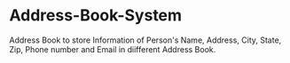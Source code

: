 # Address-Book-System
Address Book to store Information of Person's Name, Address, City, State, Zip, Phone number and Email in diifferent Address Book.
